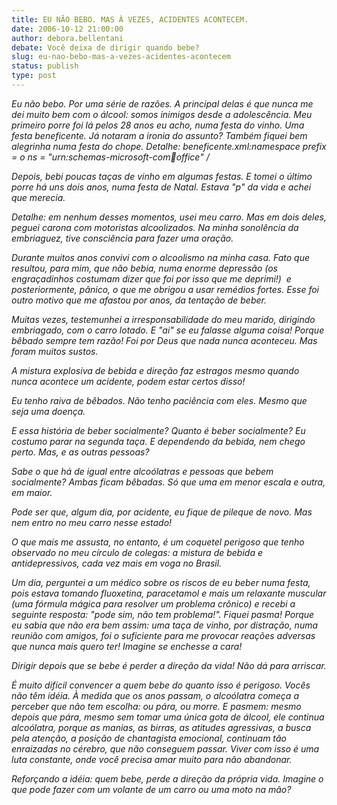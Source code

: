 ```yaml
---
title: EU NÃO BEBO. MAS À VEZES, ACIDENTES ACONTECEM.
date: 2006-10-12 21:00:00
author: debora.bellentani
debate: Você deixa de dirigir quando bebe?
slug: eu-nao-bebo-mas-a-vezes-acidentes-acontecem
status: publish 
type: post
---
```


*Eu não bebo. Por uma série de razões. A principal delas é que nunca me dei muito bem com o álcool: somos inimigos desde a adolescência. Meu primeiro porre foi lá pelos 28 anos eu acho, numa festa do vinho. Uma festa beneficente. Já notaram a ironia do assunto? Também fiquei bem alegrinha numa festa do chope. Detalhe: beneficente.xml:namespace prefix = o ns = "urn:schemas-microsoft-com:office:office" /*


*Depois, bebi poucas taças de vinho em algumas festas. E tomei o último porre há uns dois anos, numa festa de Natal. Estava "p" da vida e achei que merecia.*


*Detalhe: em nenhum desses momentos, usei meu carro. Mas em dois deles, peguei carona com motoristas alcoolizados. Na minha sonolência da embriaguez, tive consciência para fazer uma oração.* 


*Durante muitos anos convivi com o alcoolismo na minha casa. Fato que resultou, para mim, que não bebia, numa enorme depressão (os engraçadinhos costumam dizer que foi por isso que me deprimi!)  e posteriormente, pânico, o que me obrigou a usar remédios fortes. Esse foi outro motivo que me afastou por anos, da tentação de beber.*


*Muitas vezes, testemunhei a irresponsabilidade do meu marido, dirigindo embriagado, com o carro lotado. E "ai" se eu falasse alguma coisa! Porque bêbado sempre tem razão! Foi por Deus que nada nunca aconteceu. Mas foram muitos sustos.*


*A mistura explosiva de bebida e direção faz estragos mesmo quando nunca acontece um acidente, podem estar certos disso!*


*Eu tenho raiva de bêbados. Não tenho paciência com eles. Mesmo que seja uma doença.*


*E essa história de beber socialmente? Quanto é beber socialmente? Eu costumo parar na segunda taça. E dependendo da bebida, nem chego perto. Mas, e as outras pessoas?*


*Sabe o que há de igual entre alcoólatras e pessoas que bebem socialmente? Ambas ficam bêbadas. Só que uma em menor escala e outra, em maior.*


*Pode ser que, algum dia, por acidente, eu fique de pileque de novo. Mas nem entro no meu carro nesse estado!*


*O que mais me assusta, no entanto, é um coquetel perigoso que tenho observado no meu círculo de colegas: a mistura de bebida e antidepressivos, cada vez mais em voga no Brasil.*


*Um dia, perguntei a um médico sobre os riscos de eu beber numa festa, pois estava tomando fluoxetina, paracetamol e mais um relaxante muscular (uma fórmula mágica para resolver um problema crônico) e recebi a seguinte resposta: "pode sim, não tem problema!". Fiquei pasma! Porque eu sabia que não era bem assim: uma taça de vinho, por distração, numa reunião com amigos, foi o suficiente para me provocar reações adversas que nunca mais quero ter! Imagine se enchesse a cara!*


*Dirigir depois que se bebe é perder a direção da vida! Não dá para arriscar.*


*É muito difícil convencer a quem bebe do quanto isso é perigoso. Vocês não têm idéia. À medida que os anos passam, o alcoólatra começa a perceber que não tem escolha: ou pára, ou morre. E pasmem: mesmo depois que pára, mesmo sem tomar uma única gota de álcool, ele continua alcoólatra, porque as manias, as birras, as atitudes agressivas, a busca pela atenção, a posição de chantagista emocional, continuam tão enraizadas no cérebro, que não conseguem passar. Viver com isso é uma luta constante, onde você precisa amar muito para não abandonar.*


*Reforçando a idéia: quem bebe, perde a direção da própria vida. Imagine o que pode fazer com um volante de um carro ou uma moto na mão?*


 


